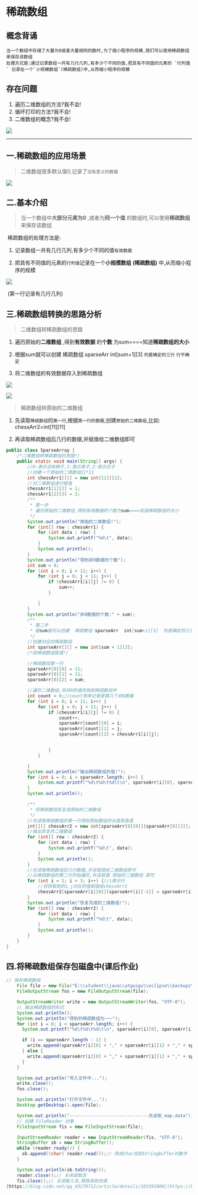 # 稀疏数组

## 概念背诵

```
当一个数组中存储了大量为0或者大量相同的数时,为了缩小程序的规模,我们可以使用稀疏数组来保存该数组
处理方式是:通过记录数组一共有几行几列,有多少个不同的值,把具有不同值的元素的 `行列值` 记录在一个`小规模数组`(稀疏数组)中,从而缩小程序的规模
```



## 存在问题

1. 遍历二维数组的方法?我不会!
2. 循环打印的方法?我不会!
3. 二维数组的概念?我不会!

![](https://i0.hdslb.com/bfs/album/b932c095887aa201e6e7f03dc6f24e19cf4c86ef.png)


---

## 一.稀疏数组的应用场景

> 二维数组很多默认值0,记录了`没有意义的数据`

![](https://i0.hdslb.com/bfs/album/d4bf2ecf7de097c609c6619abdda380f85736ca1.png)



## 二.基本介绍

>  当一个数组中**大部分元素为0** ,或者为**同一个值** 的数组时,可以使用**稀疏数组** 来保存该数组


​	稀疏数组的处理方法是:

1. 记录数组一共有几行几列,有多少个不同的值`有效数据`

2. 把具有不同值的元素的`行列值`记录在一个**小规模数组** **(稀疏数组)** 中,从而缩小程序的规模

![](https://i0.hdslb.com/bfs/album/3df08c6839a19674144d34a155bd1cdab57a39cf.png)

​			   (第一行记录有几行几列)



## 三.稀疏数组转换的思路分析

> 二维数组转稀疏数组的思路


1. 遍历原始的**二维数组** ,得到**有效数据** 的**个数** 为sum====知道**稀疏数组的大小** 

2. 根据sum就可以创建  稀疏数组 sparseArr  int[sum+1][3]  `列是确定的三行`  `行不确定`

3. 将二维数组的有效数据存入到稀疏数组

![](https://i0.hdslb.com/bfs/album/34e836428aaeedb749188c5abcec9ab8442f8c38.png)



![](https://i0.hdslb.com/bfs/album/05bb2677072775b5fd5bed3f340ae9a2913234d9.png)

> 稀疏数组转原始的二维数组


1. 先读取`稀疏数组`的`第一行`,根据`第一行的数据`,创建`原始的二维数组`,比如: chessArr2=int[11][11]

2. 再读取稀疏数组后几行的数据,并赋值给二维数组即可


```Java
public class SparseArray {
    /*二维数组转稀疏数组的思路*/
    public static void main(String[] args) {
        //0:表示没有棋子,1:表示黑子,2:表示白子
        //创建一个原始的二维数组11*11
        int chessArr1[][] = new int[11][11];
        //对二维数组进行赋值
        chessArr1[1][2] = 1;
        chessArr1[2][3] = 2;
        /**
         * 第一步
         * 遍历原始的二维数组,得到有效数据的个数为sum====知道稀疏数组的大小
         */
        System.out.println("原始的二维数组!");
        for (int[] row : chessArr1) {
            for (int data : row) {
                System.out.printf("%d\t", data);
            }
            System.out.println();
        }
        System.out.println("得到非0数据的个数");
        int sum = 0;
        for (int i = 0; i < 11; i++) {
            for (int j = 0; j < 11; j++) {
                if (chessArr1[i][j] != 0) {
                    sum++;
                }

            }
        }
        System.out.println("非0数据的个数:" + sum);
        /**
         * 第二步
         * 据sum就可以创建  稀疏数组 sparseArr  int[sum+1][3]  列是确定的三行  行不确定
         */
        //创建对应的稀疏数组
        int sparseArr[][] = new int[sum + 1][3];
        /*给稀疏数组赋值*/

        //稀疏数组第一行
        sparseArr[0][0] = 11;
        sparseArr[0][1] = 11;
        sparseArr[0][2] = sum;

        //遍历二维数组,将非0的值存放到稀疏数组中
        int count = 0;//count用来记录是第几个非0数据
        for (int i = 0; i < 11; i++) {
            for (int j = 0; j < 11; j++) {
                if (chessArr1[i][j] != 0) {
                    count++;
                    sparseArr[count][0] = i;
                    sparseArr[count][1] = j;
                    sparseArr[count][2] = chessArr1[i][j];


                }
            }

        }
        System.out.println("输出稀疏数组的值!");
        for (int i = 0; i < sparseArr.length; i++) {
            System.out.printf("%d\t%d\t%d\t\n", sparseArr[i][0], sparseArr[i][1], sparseArr[i][2]);
        }
        System.out.println();

        /**
         * 将稀疏数组恢复成原始的二维数组
         */
        //先读取稀疏数组的第一行得到原始数组的长度和高度
        int[][] chessArr2 = new int[sparseArr[0][0]][sparseArr[0][1]];
        //输出恢复的二维数组
        for (int[] row : chessArr2) {
            for (int data : row) {
                System.out.printf("%d\t", data);
            }
            System.out.println();
        }
        //在读取稀疏数组后几行数据,并且赋值给二维数组即可
        //从稀疏数组的第二行开始遍历,并且赋值 原始的二维数组 即可
        for (int i = 1; i < 3; i++) {//i表示行
            //将获取到的i,j对应的值赋值给chessArr2
            chessArr2[sparseArr[i][0]][sparseArr[i][-1]] = sparseArr[i][2];
        }
        System.out.println("恢复完成的二维数组!");
        for (int[] row : chessArr2) {
            for (int data : row) {
                System.out.printf("%d\t", data);
            }
            System.out.println();
        }
    }
}


```



## 四.将稀疏数组保存包磁盘中(课后作业)

```Java
// 保存稀疏数组
    File file = new File("E:\\student\\java\\atguigu\\eclipse\\backups\\testDataSparse\\map.data");
    FileOutputStream fos = new FileOutputStream(file);

    OutputStreamWriter write = new OutputStreamWriter(fos, "UTF-8");
    // 输出稀疏数组的形式
    System.out.println();
    System.out.println("得到的稀疏数组为~~~");
    for (int i = 0; i < sparseArr.length; i++) {
      System.out.printf("%d\t%d\t%d\t\n", sparseArr[i][0], sparseArr[i][1], sparseArr[i][2]);

      if (i == sparseArr.length - 1) {
        write.append(sparseArr[i][0] + "," + sparseArr[i][1] + "," + sparseArr[i][2]);
      } else {
        write.append(sparseArr[i][0] + "," + sparseArr[i][1] + "," + sparseArr[i][2] + ",");
      }
    }

    System.out.println("写入文件中...");
    write.close();
    fos.close();

    System.out.println("打开文件中...");
    Desktop.getDesktop().open(file);

    System.out.println("------------------------------先读取_map.data");
    // 创建 FileReader 对象
    FileInputStream fis = new FileInputStream(file);

    InputStreamReader reader = new InputStreamReader(fis, "UTF-8");
    StringBuffer sb = new StringBuffer();
    while (reader.ready()) {
      sb.append((char) reader.read());// 转成char加到StringBuffer对象中
    }

    System.out.println(sb.toString());
    reader.close();// 关闭读取流
    fis.close();// 关闭输入流,释放系统资源
[https://blog.csdn.net/qq_43270712/article/details/103391008](https://blog.csdn.net/qq_43270712/article/details/103391008)
```

